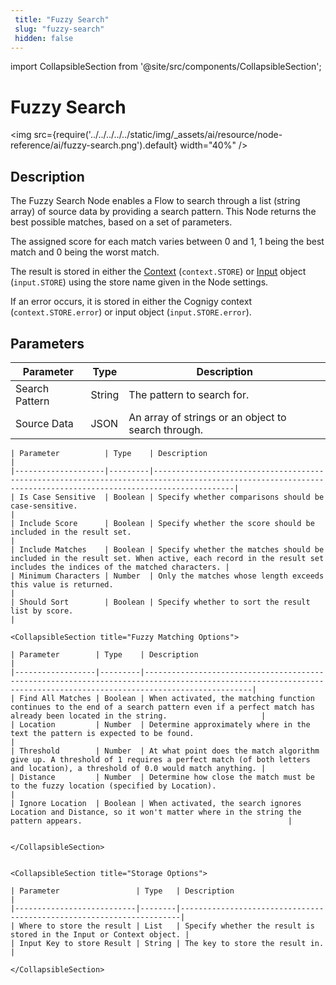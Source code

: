 ```yaml
---
 title: "Fuzzy Search" 
 slug: "fuzzy-search" 
 hidden: false 
---
```

import CollapsibleSection from '@site/src/components/CollapsibleSection';

# Fuzzy Search

<img src={require('../../../../../static/img/_assets/ai/resource/node-reference/ai/fuzzy-search.png').default} width="40%" />

## Description

The Fuzzy Search Node enables a Flow to search through a list (string array) of source data by providing a search pattern. This Node returns the best possible matches, based on a set of parameters.

The assigned score for each match varies between 0 and 1, 1 being the best match and 0 being the worst match.

The result is stored in either the [Context](../../../test/interaction-panel/context.md) (`context.STORE`) or [Input](../../../test/interaction-panel/input.md) object (`input.STORE`) using the store name given in the Node settings.

If an error occurs, it is stored in either the Cognigy context (`context.STORE.error`) or input object (`input.STORE.error`). 

## Parameters

| Parameter      | Type   | Description                                         |
|----------------|--------|-----------------------------------------------------|
| Search Pattern | String | The pattern to search for.                          |
| Source Data    | JSON   | An array of strings or an object to search through. |

<CollapsibleSection title="Basic Options">

    | Parameter          | Type    | Description                                                                                                                                                  |
    |--------------------|---------|--------------------------------------------------------------------------------------------------------------------------------------------------------------|
    | Is Case Sensitive  | Boolean | Specify whether comparisons should be case-sensitive.                                                                                                        |
    | Include Score      | Boolean | Specify whether the score should be included in the result set.                                                                                              |
    | Include Matches    | Boolean | Specify whether the matches should be included in the result set. When active, each record in the result set includes the indices of the matched characters. |
    | Minimum Characters | Number  | Only the matches whose length exceeds this value is returned.                                                                                                |
    | Should Sort        | Boolean | Specify whether to sort the result list by score.                                                                                                            |

    <CollapsibleSection title="Fuzzy Matching Options">

    | Parameter        | Type    | Description                                                                                                                                                        |
    |------------------|---------|--------------------------------------------------------------------------------------------------------------------------------------------------------------------|
    | Find All Matches | Boolean | When activated, the matching function continues to the end of a search pattern even if a perfect match has already been located in the string.                     |
    | Location         | Number  | Determine approximately where in the text the pattern is expected to be found.                                                                                     |
    | Threshold        | Number  | At what point does the match algorithm give up. A threshold of 1 requires a perfect match (of both letters and location), a threshold of 0.0 would match anything. |
    | Distance         | Number  | Determine how close the match must be to the fuzzy location (specified by Location).                                                                               |
    | Ignore Location  | Boolean | When activated, the search ignores Location and Distance, so it won't matter where in the string the pattern appears.                                              |


    </CollapsibleSection>


    <CollapsibleSection title="Storage Options">

    | Parameter                 | Type   | Description                                                          |
    |---------------------------|--------|----------------------------------------------------------------------|
    | Where to store the result | List   | Specify whether the result is stored in the Input or Context object. |
    | Input Key to store Result | String | The key to store the result in.                                      |

    </CollapsibleSection>

</CollapsibleSection>


